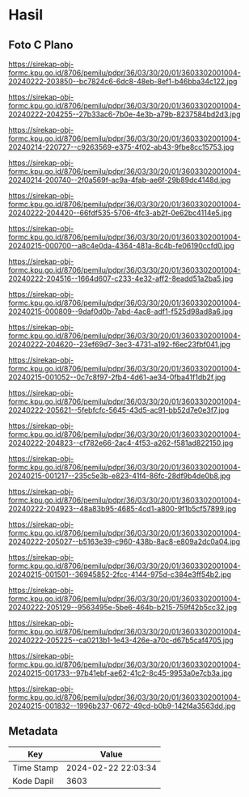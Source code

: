 # Hasil

## Foto C Plano

https://sirekap-obj-formc.kpu.go.id/8706/pemilu/pdpr/36/03/30/20/01/3603302001004-20240222-203850--bc7824c6-6dc8-48eb-8ef1-b46bba34c122.jpg

https://sirekap-obj-formc.kpu.go.id/8706/pemilu/pdpr/36/03/30/20/01/3603302001004-20240222-204255--27b33ac6-7b0e-4e3b-a79b-8237584bd2d3.jpg

https://sirekap-obj-formc.kpu.go.id/8706/pemilu/pdpr/36/03/30/20/01/3603302001004-20240214-220727--c9263569-e375-4f02-ab43-9fbe8cc15753.jpg

https://sirekap-obj-formc.kpu.go.id/8706/pemilu/pdpr/36/03/30/20/01/3603302001004-20240214-200740--2f0a569f-ac9a-4fab-ae6f-29b89dc4148d.jpg

https://sirekap-obj-formc.kpu.go.id/8706/pemilu/pdpr/36/03/30/20/01/3603302001004-20240222-204420--66fdf535-5706-4fc3-ab2f-0e62bc4114e5.jpg

https://sirekap-obj-formc.kpu.go.id/8706/pemilu/pdpr/36/03/30/20/01/3603302001004-20240215-000700--a8c4e0da-4364-481a-8c4b-fe06190ccfd0.jpg

https://sirekap-obj-formc.kpu.go.id/8706/pemilu/pdpr/36/03/30/20/01/3603302001004-20240222-204516--1664d607-c233-4e32-aff2-8eadd51a2ba5.jpg

https://sirekap-obj-formc.kpu.go.id/8706/pemilu/pdpr/36/03/30/20/01/3603302001004-20240215-000809--9daf0d0b-7abd-4ac8-adf1-f525d98ad8a6.jpg

https://sirekap-obj-formc.kpu.go.id/8706/pemilu/pdpr/36/03/30/20/01/3603302001004-20240222-204620--23ef69d7-3ec3-4731-a192-f6ec23fbf041.jpg

https://sirekap-obj-formc.kpu.go.id/8706/pemilu/pdpr/36/03/30/20/01/3603302001004-20240215-001052--0c7c8f97-2fb4-4d61-ae34-0fba41f1db2f.jpg

https://sirekap-obj-formc.kpu.go.id/8706/pemilu/pdpr/36/03/30/20/01/3603302001004-20240222-205621--5febfcfc-5645-43d5-ac91-bb52d7e0e3f7.jpg

https://sirekap-obj-formc.kpu.go.id/8706/pemilu/pdpr/36/03/30/20/01/3603302001004-20240222-204823--cf782e66-2ac4-4f53-a262-f581ad822150.jpg

https://sirekap-obj-formc.kpu.go.id/8706/pemilu/pdpr/36/03/30/20/01/3603302001004-20240215-001217--235c5e3b-e823-41f4-86fc-28df9b4de0b8.jpg

https://sirekap-obj-formc.kpu.go.id/8706/pemilu/pdpr/36/03/30/20/01/3603302001004-20240222-204923--48a83b95-4685-4cd1-a800-9f1b5cf57899.jpg

https://sirekap-obj-formc.kpu.go.id/8706/pemilu/pdpr/36/03/30/20/01/3603302001004-20240222-205027--b5163e39-c960-438b-8ac8-e809a2dc0a04.jpg

https://sirekap-obj-formc.kpu.go.id/8706/pemilu/pdpr/36/03/30/20/01/3603302001004-20240215-001501--36945852-2fcc-4144-975d-c384e3ff54b2.jpg

https://sirekap-obj-formc.kpu.go.id/8706/pemilu/pdpr/36/03/30/20/01/3603302001004-20240222-205129--9563495e-5be6-464b-b215-759f42b5cc32.jpg

https://sirekap-obj-formc.kpu.go.id/8706/pemilu/pdpr/36/03/30/20/01/3603302001004-20240222-205225--ca0213b1-1e43-426e-a70c-d67b5caf4705.jpg

https://sirekap-obj-formc.kpu.go.id/8706/pemilu/pdpr/36/03/30/20/01/3603302001004-20240215-001733--97b41ebf-ae62-41c2-8c45-9953a0e7cb3a.jpg

https://sirekap-obj-formc.kpu.go.id/8706/pemilu/pdpr/36/03/30/20/01/3603302001004-20240215-001832--1996b237-0672-49cd-b0b9-142f4a3563dd.jpg


## Metadata

| Key        | Value               |
| ---------- | ------------------- |
| Time Stamp | 2024-02-22 22:03:34 |
| Kode Dapil | 3603                |



